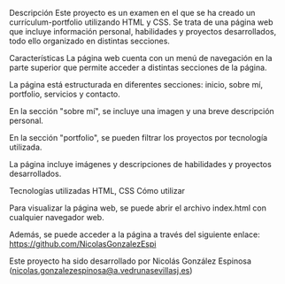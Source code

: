 Descripción
Este proyecto es un examen en el que se ha creado un currículum-portfolio utilizando HTML y CSS. 
Se trata de una página web que incluye información personal, habilidades y proyectos desarrollados, todo ello organizado en distintas secciones.

Características
La página web cuenta con un menú de navegación en la parte superior que permite acceder a distintas secciones de la página.

La página está estructurada en diferentes secciones: inicio, sobre mí, portfolio, servicios y contacto.

En la sección "sobre mí", se incluye una imagen y una breve descripción personal.

En la sección "portfolio", se pueden filtrar los proyectos por tecnología utilizada.

La página incluye imágenes y descripciones de habilidades y proyectos desarrollados.

Tecnologías utilizadas
HTML, CSS
Cómo utilizar

Para visualizar la página web, se puede abrir el archivo index.html con cualquier navegador web. 

Además, se puede acceder a la página a través del siguiente enlace: https://github.com/NicolasGonzalezEspi


Este proyecto ha sido desarrollado por Nicolás González Espinosa (nicolas.gonzalezespinosa@a.vedrunasevillasj.es)